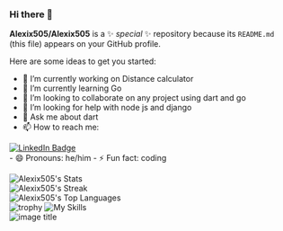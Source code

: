 ### Hi there 👋


**Alexix505/Alexix505** is a ✨ _special_ ✨ repository because its `README.md` (this file) appears on your GitHub profile.

Here are some ideas to get you started:

- 🔭 I’m currently working on Distance calculator
- 🌱 I’m currently learning Go
- 👯 I’m looking to collaborate on any project using dart and go
- 🤔 I’m looking for help with node js and django
- 💬 Ask me about dart
- 📫 How to reach me: 
<div id="badges">
  <a href="www.linkedin.com/in/alexix07">
    <img src="https://img.shields.io/badge/LinkedIn-blue?style=for-the-badge&logo=linkedin&logoColor=white" alt="LinkedIn Badge"/>
  </a>
<!--   <a href="your-youtube-URL">
    <img src="https://img.shields.io/badge/YouTube-red?style=for-the-badge&logo=youtube&logoColor=white" alt="Youtube Badge"/>
  </a>
  <a href="your-twitter-URL">
    <img src="https://img.shields.io/badge/Twitter-blue?style=for-the-badge&logo=twitter&logoColor=white" alt="Twitter Badge"/>
  </a> -->
</div>
- 😄 Pronouns: he/him
- ⚡ Fun fact: coding

![Alexix505's Stats](https://github-readme-stats.vercel.app/api?username=Alexix505&theme=gruvbox&show_icons=true&hide_border=true&count_private=true)<br>
![Alexix505's Streak](https://github-readme-streak-stats.herokuapp.com/?user=Alexix505&theme=gruvbox&hide_border=true)<br>
![Alexix505's Top Languages](https://github-readme-stats.vercel.app/api/top-langs/?username=Alexix505&theme=gruvbox&show_icons=true&hide_border=true&layout=compact)<br>
![trophy](https://github-profile-trophy.vercel.app/?username=Alexix505&theme=onedark)
![My Skills](https://skillicons.dev/icons?i=py,git,github,discord,bootstrap,arduino,dart,flutter,html,react,nodejs,firebase,css,scss,mongodb,js,graphql,c,bash,solidity,rust,go,vue,angular,redux,django,flask,vercel,postman)<br>
![image title](https://rushter.com/counter.svg)
